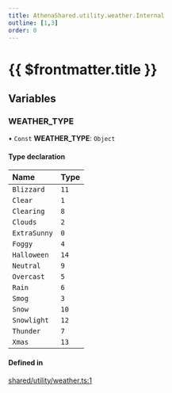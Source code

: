 ```yaml
---
title: AthenaShared.utility.weather.Internal
outline: [1,3]
order: 0
---
```


# {{ $frontmatter.title }}


## Variables

### WEATHER\_TYPE

• `Const` **WEATHER\_TYPE**: `Object`

#### Type declaration

| Name | Type |
| :------ | :------ |
| `Blizzard` | ``11`` |
| `Clear` | ``1`` |
| `Clearing` | ``8`` |
| `Clouds` | ``2`` |
| `ExtraSunny` | ``0`` |
| `Foggy` | ``4`` |
| `Halloween` | ``14`` |
| `Neutral` | ``9`` |
| `Overcast` | ``5`` |
| `Rain` | ``6`` |
| `Smog` | ``3`` |
| `Snow` | ``10`` |
| `Snowlight` | ``12`` |
| `Thunder` | ``7`` |
| `Xmas` | ``13`` |

#### Defined in

[shared/utility/weather.ts:1](https://github.com/Stuyk/altv-athena/blob/b7faa35/src/core/shared/utility/weather.ts#L1)
